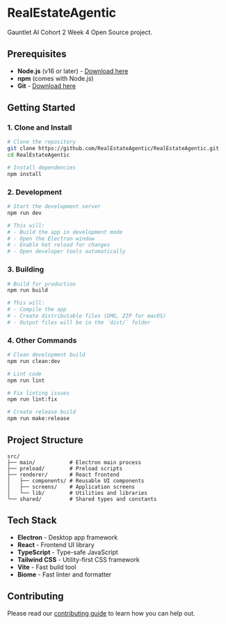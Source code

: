 # RealEstateAgentic

Gauntlet AI Cohort 2 Week 4 Open Source project. 
## Prerequisites

- **Node.js** (v16 or later) - [Download here](https://nodejs.org/)
- **npm** (comes with Node.js)
- **Git** - [Download here](https://git-scm.com/)

## Getting Started

### 1. Clone and Install

```bash
# Clone the repository
git clone https://github.com/RealEstateAgentic/RealEstateAgentic.git
cd RealEstateAgentic

# Install dependencies
npm install
```

### 2. Development

```bash
# Start the development server
npm run dev

# This will:
# - Build the app in development mode
# - Open the Electron window
# - Enable hot reload for changes
# - Open developer tools automatically
```

### 3. Building

```bash
# Build for production
npm run build

# This will:
# - Compile the app
# - Create distributable files (DMG, ZIP for macOS)
# - Output files will be in the `dist/` folder
```

### 4. Other Commands

```bash
# Clean development build
npm run clean:dev

# Lint code
npm run lint

# Fix linting issues
npm run lint:fix

# Create release build
npm run make:release
```

## Project Structure

```
src/
├── main/           # Electron main process
├── preload/        # Preload scripts
├── renderer/       # React frontend
│   ├── components/ # Reusable UI components
│   ├── screens/    # Application screens
│   └── lib/        # Utilities and libraries
└── shared/         # Shared types and constants
```

## Tech Stack

- **Electron** - Desktop app framework
- **React** - Frontend UI library
- **TypeScript** - Type-safe JavaScript
- **Tailwind CSS** - Utility-first CSS framework
- **Vite** - Fast build tool
- **Biome** - Fast linter and formatter

## Contributing

Please read our [contributing guide](CONTRIBUTING.md) to learn how you can help out. 
